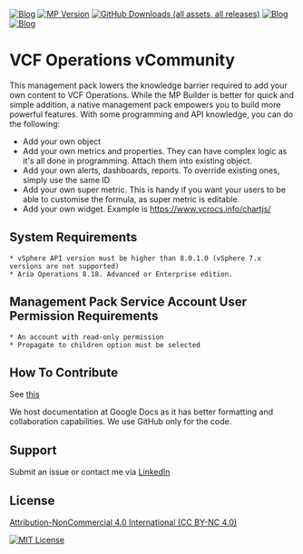 [![Blog](https://img.shields.io/badge/vSphere%20vCommunity%20Management%20Pack-157BAD)]([https://github.com/vmbro/VCF-Operations-vCommunity-Content](https://github.com/vmbro/VCF-Operations-vCommunity-Content))
[![MP Version](https://img.shields.io/github/v/release/vmbro/VCF-Operations-vCommunity)](https://badge.fury.io/gh/vmbro%2Fvcf-operations-vcommunity-content)
[![GitHub Downloads (all assets, all releases)](https://img.shields.io/github/downloads/vmbro/VCF-Operations-vCommunity/total)]([https://github.com/vmbro/VCF-Operations-vCommunity-Content](https://github.com/vmbro/VCF-Operations-vCommunity-Content))
[![Blog](https://img.shields.io/github/repo-size/vmbro/vcf-operations-vcommunity-content?style=flat)]([https://vmbro.com/](https://github.com/vmbro/VCF-Operations-vCommunity-Content))
[![Blog](https://img.shields.io/github/stars/vmbro/vcf-operations-vcommunity-content?style=flat)]([https://github.com/vmbro/VCF-Operations-vCommunity-Content/stargazers](https://github.com/vmbro/VCF-Operations-vCommunity-Content/stargazers))



# VCF Operations vCommunity 

This management pack lowers the knowledge barrier required to add your own content to VCF Operations. While the MP Builder is better for quick and simple addition, a native management pack empowers you to build more powerful features. 
With some programming and API knowledge, you can do the following:
* Add your own object
* Add your own metrics and properties. They can have complex logic as it's all done in programming. Attach them into existing object.
* Add your own alerts, dashboards, reports. To override existing ones, simply use the same ID
* Add your own super metric. This is handy if you want your users to be able to customise the formula, as super metric is editable.
* Add your own widget. Example is https://www.vcrocs.info/chartjs/

## System Requirements
```
* vSphere API version must be higher than 8.0.1.0 (vSphere 7.x versions are not supported)
* Aria Operations 8.18. Advanced or Enterprise edition.
```

## Management Pack Service Account User Permission Requirements
```
* An account with read-only permission
* Propagate to children option must be selected
```

## How To Contribute
See [this](https://docs.google.com/document/d/1opONo0KLb61JRa7jW1wLkl5T8g-oXFWbHFan-n50bIg) 

We host documentation at Google Docs as it has better formatting and collaboration capabilities. We use GitHub only for the code.

  
## Support
Submit an issue or contact me via [LinkedIn](https://www.linkedin.com/in/oyuzseven/)


## License
[Attribution-NonCommercial 4.0 International (CC BY-NC 4.0)](https://creativecommons.org/licenses/by-nc/4.0/)

[![MIT License](https://licensebuttons.net/l/by-nc/4.0/88x31.png)](https://creativecommons.org/licenses/by-nc/4.0/)
